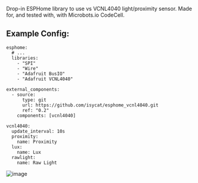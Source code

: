 Drop-in ESPHome library to use vs VCNL4040 light/proximity sensor.
Made for, and tested with, with Microbots.io CodeCell.

## Example Config:
```
esphome:
  # ...
  libraries:
    - "SPI"
    - "Wire"
    - "Adafruit BusIO"
    - "Adafruit VCNL4040"
  
external_components:
  - source:
      type: git
      url: https://github.com/isycat/esphome_vcnl4040.git
      ref: "0.2"
    components: [vcnl4040]

vcnl4040:
  update_interval: 10s
  proximity:
    name: Proximity
  lux:
    name: Lux
  rawlight:
    name: Raw Light

```
![image](https://github.com/user-attachments/assets/1430509f-f4a8-4cae-9122-c4e741b862a0)

